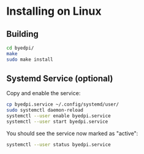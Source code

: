 # Installing on Linux

## Building
```sh
cd byedpi/
make
sudo make install
```

## Systemd Service (optional)

Copy and enable the service:

```sh
cp byedpi.service ~/.config/systemd/user/
sudo systemctl daemon-reload
systemctl --user enable byedpi.service
systemctl --user start byedpi.service
```

You should see the service now marked as "active":
```sh
systemctl --user status byedpi.service
```
